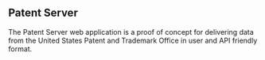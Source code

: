 ## Patent Server

The Patent Server web application is a proof of concept for delivering
data from the United States Patent and Trademark Office in user and 
API friendly format.


